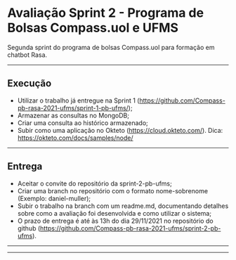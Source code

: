 # Avaliação Sprint 2 - Programa de Bolsas Compass.uol e UFMS
Segunda sprint do programa de bolsas Compass.uol para formação em chatbot Rasa.

---

## Execução

- Utilizar o trabalho já entregue na Sprint 1 (https://github.com/Compass-pb-rasa-2021-ufms/sprint-1-pb-ufms/);
- Armazenar as consultas no MongoDB;
- Criar uma consulta ao histórico armazenado;
- Subir como uma aplicação no Okteto (https://cloud.okteto.com/). Dica: https://okteto.com/docs/samples/node/

---

## Entrega

- Aceitar o convite do repositório da sprint-2-pb-ufms;
- Criar uma branch no repositório com o formato nome-sobrenome (Exemplo: daniel-muller);
- Subir o trabalho na branch com um readme.md, documentando detalhes sobre como a avaliação foi desenvolvida e como utilizar o sistema;
- O prazo de entrega é até às 13h do dia 29/11/2021 no repositório do github (https://github.com/Compass-pb-rasa-2021-ufms/sprint-2-pb-ufms).

---
---
